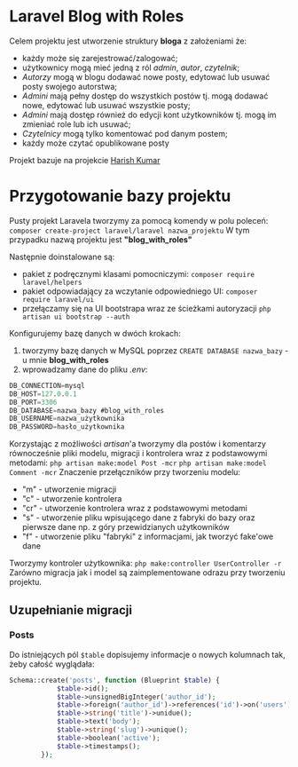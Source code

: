 # Laravel Blog with Roles

Celem projektu jest utworzenie struktury **bloga** z założeniami że:
- każdy może się zarejestrować/zalogować;
- użytkownicy mogą mieć jedną z ról *admin*, *autor*, *czytelnik*;
- *Autorzy* mogą w blogu dodawać nowe posty, edytować lub usuwać posty swojego autorstwa;
- *Admini* mają pełny dostęp do wszystkich postów tj. mogą dodawać nowe, edytować lub usuwać wszystkie posty;
- *Admini* mają dostęp również do edycji kont użytkowników tj. mogą im zmieniać role lub ich usuwać;
- *Czytelnicy* mogą tylko komentować pod danym postem;
- każdy może czytać opublikowane posty

Projekt bazuje na projekcie [Harish Kumar](https://www.flowkl.com/tutorial/web-development/simple-blog-application-in-laravel-7)

# Przygotowanie bazy projektu

Pusty projekt Laravela tworzymy za pomocą komendy w polu poleceń:
`composer create-project laravel/laravel nazwa_projektu`
W tym przypadku nazwą projektu jest **"blog_with_roles"**

Następnie doinstalowane są:
- pakiet z podręcznymi klasami pomocniczymi: `composer require laravel/helpers`
- pakiet odpowiadający za wczytanie odpowiedniego UI: `composer require laravel/ui`
- przełączamy się na UI bootstrapa wraz ze ścieżkami autoryzacji `php artisan ui bootstrap --auth`

Konfigurujemy bazę danych w dwóch krokach:
1. tworzymy bazę danych w MySQL poprzez `CREATE DATABASE nazwa_bazy` - u mnie **blog_with_roles**
2. wprowadzamy dane do pliku *.env*:
```sql
DB_CONNECTION=mysql
DB_HOST=127.0.0.1
DB_PORT=3306
DB_DATABASE=nazwa_bazy #blog_with_roles
DB_USERNAME=nazwa_użytkownika
DB_PASSWORD=hasło_użytkownika
```
Korzystając z możliwości *artisan*'a tworzymy dla postów i komentarzy równocześnie pliki modelu, migracji i kontrolera wraz z podstawowymi metodami:
`php artisan make:model Post -mcr`
`php artisan make:model Comment -mcr`
Znaczenie przełączników przy tworzeniu modelu:
- "m" - utworzenie migracji
- "c" - utworzenie kontrolera
- "cr" - utworzenie kontrolera wraz z podstawowymi metodami
- "s" - utworzenie pliku wpisującego dane z fabryki do bazy oraz pierwsze dane np. z góry przewidzianych użytkowników
- "f" - utworzenie pliku "fabryki" z informacjami, jak tworzyć fake'owe dane

Tworzymy kontroler użytkownika: `php make:controller UserController -r`
Zarówno migracja jak i model są zaimplementowane odrazu przy tworzeniu projektu.

## Uzupełnianie migracji

### Posts
Do istniejących pól `$table` dopisujemy informacje o nowych kolumnach tak, żeby całość wyglądała:
```php
Schema::create('posts', function (Blueprint $table) {
            $table->id();
            $table->unsignedBigInteger('author_id');
            $table->foreign('author_id')->references('id')->on('users')->onDelete('cascade');
            $table->string('title')->unidue();
            $table->text('body');
            $table->string('slug')->unique();
            $table->boolean('active');
            $table->timestamps();
        });
```
